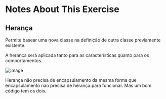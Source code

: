 # Notes About This Exercise

## Herança
Permite basear uma nova classe na definição de outra classe previamente existente.
  
A herança será aplicada tanto para as características quanto para os comportamentos.

![image](https://github.com/RaphaelHRossi/Studies/assets/121253681/a101c55d-f3b1-4c4d-b43a-9d7f48217dac)

Herança não precisa de encapsulamento da mesma forma que encapsulamento não precisa de herança para funcionar.
    Mas um bom código tem os dois.

